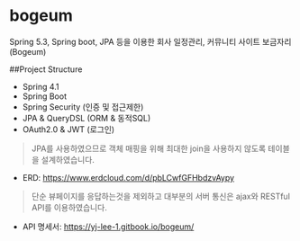 # bogeum
Spring 5.3, Spring boot, JPA 등을 이용한 회사 일정관리, 커뮤니티 사이트 보금자리(Bogeum)

##Project Structure
- Spring 4.1
- Spring Boot
- Spring Security (인증 및 접근제한)
- JPA & QueryDSL (ORM & 동적SQL)
- OAuth2.0 & JWT (로그인)


> JPA를 사용하였으므로 객체 매핑을 위해 최대한 join을 사용하지 않도록 테이블을 설계하였습니다.
- ERD: https://www.erdcloud.com/d/pbLCwfGFHbdzvAypy
> 단순 뷰페이지를 응답하는것을 제외하고 대부분의 서버 통신은 ajax와 RESTful API를 이용하였습니다.
- API 명세서: https://yj-lee-1.gitbook.io/bogeum/
